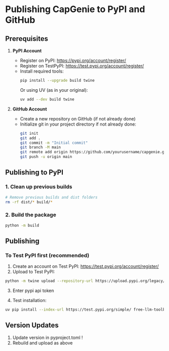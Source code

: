 # Publishing CapGenie to PyPI and GitHub

## Prerequisites

1. **PyPI Account**
   - Register on PyPI: https://pypi.org/account/register/
   - Register on TestPyPI: https://test.pypi.org/account/register/
   - Install required tools:
     ```bash
     pip install --upgrade build twine
     ```
     Or using UV (as in your original):
     ```bash
     uv add --dev build twine
     ```

2. **GitHub Account**
   - Create a new repository on GitHub (if not already done)
   - Initialize git in your project directory if not already done:
     ```bash
     git init
     git add .
     git commit -m "Initial commit"
     git branch -M main
     git remote add origin https://github.com/yourusername/capgenie.git
     git push -u origin main
     ```

## Publishing to PyPI

### 1. Clean up previous builds
```bash
# Remove previous builds and dist folders
rm -rf dist/* build/*
```

### 2. Build the package
```bash
python -m build
```

## Publishing
### To Test PyPI first (recommended)
1. Create an account on Test PyPI: https://test.pypi.org/account/register/
2. Upload to Test PyPI:
```bash
python -m twine upload --repository-url https://upload.pypi.org/legacy/ dist/*                                                       
```
3. Enter pypi api token
   

4. Test installation:
```bash
uv pip install --index-url https://test.pypi.org/simple/ free-llm-toolbox
```

## Version Updates
1. Update version in pyproject.toml !
2. Rebuild and upload as above